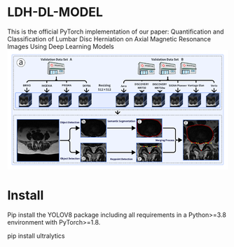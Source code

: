 # LDH-DL-MODEL
This is the official PyTorch implementation of our paper: Quantification and Classification of Lumbar Disc Herniation on Axial Magnetic Resonance Images Using Deep Learning Models
![image](https://github.com/ElzatElham/LDH-DL-MODEL/blob/main/image.png)

# Install

Pip install the YOLOV8 package including all requirements in a Python>=3.8 environment with PyTorch>=1.8.

pip install ultralytics
